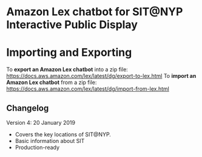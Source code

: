 # Amazon Lex chatbot for SIT@NYP Interactive Public Display
# Importing and Exporting
To **export an Amazon Lex chatbot** into a zip file: https://docs.aws.amazon.com/lex/latest/dg/export-to-lex.html
To **import an Amazon Lex chatbot** from a zip file: https://docs.aws.amazon.com/lex/latest/dg/import-from-lex.html


## Changelog
Version 4: 20 January 2019
- Covers the key locations of SIT@NYP.
- Basic information about SIT
- Production-ready
